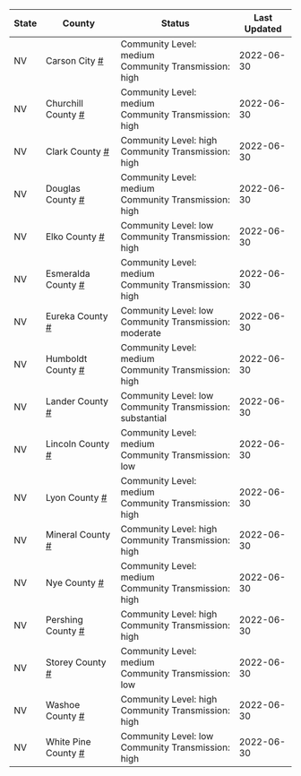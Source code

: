 State | County | Status | Last Updated
--- | --- | --- | --- 
NV | Carson City <a href="#carson_city">#</a> | <a name="carson_city"></a>Community Level: medium<br/>Community Transmission: high | 2022-06-30
NV | Churchill County <a href="#churchill_county">#</a> | <a name="churchill_county"></a>Community Level: medium<br/>Community Transmission: high | 2022-06-30
NV | Clark County <a href="#clark_county">#</a> | <a name="clark_county"></a>Community Level: high<br/>Community Transmission: high | 2022-06-30
NV | Douglas County <a href="#douglas_county">#</a> | <a name="douglas_county"></a>Community Level: medium<br/>Community Transmission: high | 2022-06-30
NV | Elko County <a href="#elko_county">#</a> | <a name="elko_county"></a>Community Level: low<br/>Community Transmission: high | 2022-06-30
NV | Esmeralda County <a href="#esmeralda_county">#</a> | <a name="esmeralda_county"></a>Community Level: medium<br/>Community Transmission: high | 2022-06-30
NV | Eureka County <a href="#eureka_county">#</a> | <a name="eureka_county"></a>Community Level: low<br/>Community Transmission: moderate | 2022-06-30
NV | Humboldt County <a href="#humboldt_county">#</a> | <a name="humboldt_county"></a>Community Level: medium<br/>Community Transmission: high | 2022-06-30
NV | Lander County <a href="#lander_county">#</a> | <a name="lander_county"></a>Community Level: low<br/>Community Transmission: substantial | 2022-06-30
NV | Lincoln County <a href="#lincoln_county">#</a> | <a name="lincoln_county"></a>Community Level: medium<br/>Community Transmission: low | 2022-06-30
NV | Lyon County <a href="#lyon_county">#</a> | <a name="lyon_county"></a>Community Level: medium<br/>Community Transmission: high | 2022-06-30
NV | Mineral County <a href="#mineral_county">#</a> | <a name="mineral_county"></a>Community Level: high<br/>Community Transmission: high | 2022-06-30
NV | Nye County <a href="#nye_county">#</a> | <a name="nye_county"></a>Community Level: medium<br/>Community Transmission: high | 2022-06-30
NV | Pershing County <a href="#pershing_county">#</a> | <a name="pershing_county"></a>Community Level: high<br/>Community Transmission: high | 2022-06-30
NV | Storey County <a href="#storey_county">#</a> | <a name="storey_county"></a>Community Level: medium<br/>Community Transmission: low | 2022-06-30
NV | Washoe County <a href="#washoe_county">#</a> | <a name="washoe_county"></a>Community Level: high<br/>Community Transmission: high | 2022-06-30
NV | White Pine County <a href="#white_pine_county">#</a> | <a name="white_pine_county"></a>Community Level: low<br/>Community Transmission: high | 2022-06-30
